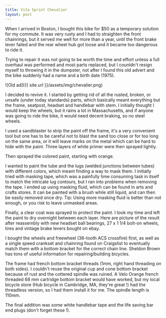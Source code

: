 ```yaml
---
title: Vita Sprint Chevalier
layout: post
---
```


When I arrived in Boston, I bought this bike for $50 as a temporary solution for my commute. It was very rusty and I had to straighten the front chainrings, but it served me well for more than a year, until the front brake lever failed and the rear wheel hub got loose and it became too dangerous to ride it.

Trying to repair it was not going to be worth the time and effort unless a full overhaul was performed and most parts replaced, but I counldn't resign myself to throwing it in the dumpster, not after I found this old advert and the bike suddenly had a name and a birth date (1975).

![Old ad]({{ site.url }}/assets/img/chevalier.png)

I decided to revive it.
I started by getting rid of all the rusted, broken, or unsafe (under today standards) parts, which basically meant everything but the frame, seatpost, headset and handlebar with stem. I initially thought I would keep the wheels, but it rains a lot in Massachusetts, and if anyone was going to ride the bike, it would need decent braking, so no steel wheels.

I used a sandblaster to strip the paint off the frame, it's a very convenient tool but one has to be careful not to blast the sand too close or for too long on the same area, or it will leave marks on the metal which can be hard to hide with the paint. Three layers of white primer were then sprayed lightly.

Then sprayed the colored paint, starting with orange.

I wanted to paint the tube and the lugs (welded junctions between tubes) with different colors, which meant finding a way to mask them. I initially tried with masking tape, which was a painfully time consuming task in itself to match the intricate lug contours, but I ran into problems when removing the tape. I ended up using masking fluid, which can be found in arts and crafts stores. It can be painted with a brush while still liquid, and can then be easily removed once dry. Tip: Using more masking fluid is better than not enough, or you risk to leave unmasked areas.

Finally, a clear coat was sprayed to protect the paint. I took my time and left the paint to dry overnight between each layer. Here are picture of the result after reassembly with new headset ball bearings, 27 x 1 1/4 bolt-on wheels, tires and vintage brake levers bought on ebay.

I bought the wheels and freewheel (36-tooth ACS crossfire) first, as well as a single speed crankset and chainring found on Craigslist to eventually match them with a bottom bracket for the correct chain line. Sheldon Brown has tons of useful information for repairing/building bicycles.

The frame had french bottom bracket threads (1mm, right hand threading on both sides). I couldn't reuse the original cup and cone bottom bracket because of rust and the cottered spindle was ruined. A Velo Orange french threaded 68 mm cartridge bottom bracket would have worked, but my local bicycle store (Hub bicycle in Cambridge, MA, they're great !) had the threadless version, so I had them install it for me. The spindle length is 110mm.

The final addition was some white handlebar tape and the life saving bar end plugs (don't forget these !).

